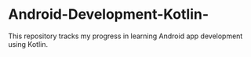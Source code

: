 # Android-Development-Kotlin-
This repository tracks my progress in learning Android app development using Kotlin. 
